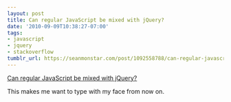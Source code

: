 ```yaml
---
layout: post
title: Can regular JavaScript be mixed with jQuery?
date: '2010-09-09T10:38:27-07:00'
tags:
- javascript
- jquery
- stackoverflow
tumblr_url: https://seanmonstar.com/post/1092558788/can-regular-javascript-be-mixed-with-jquery
---
```

[Can regular JavaScript be mixed with jQuery?](http://stackoverflow.com/questions/3677140/can-regular-javascript-be-mixed-with-jquery)  

This makes me want to type with my face from now on.

